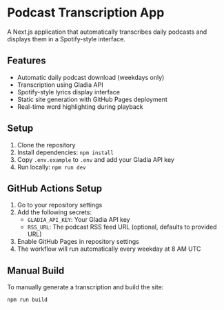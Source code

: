 # Podcast Transcription App

A Next.js application that automatically transcribes daily podcasts and displays them in a Spotify-style interface.

## Features

- Automatic daily podcast download (weekdays only)
- Transcription using Gladia API
- Spotify-style lyrics display interface
- Static site generation with GitHub Pages deployment
- Real-time word highlighting during playback

## Setup

1. Clone the repository
2. Install dependencies: `npm install`
3. Copy `.env.example` to `.env` and add your Gladia API key
4. Run locally: `npm run dev`

## GitHub Actions Setup

1. Go to your repository settings
2. Add the following secrets:
   - `GLADIA_API_KEY`: Your Gladia API key
   - `RSS_URL`: The podcast RSS feed URL (optional, defaults to provided URL)
3. Enable GitHub Pages in repository settings
4. The workflow will run automatically every weekday at 8 AM UTC

## Manual Build

To manually generate a transcription and build the site:

```bash
npm run build
